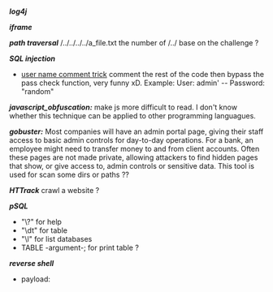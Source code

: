 #
#
#

**_log4j_**

**_iframe_**

**_path traversal_**
/../../../../a_file.txt the number of /../ base on the challenge ?

**_SQL injection_**
- [user name comment trick](https://www.w3schools.com/Sql/sql_comments.asp) comment the rest of the code then bypass the pass check function, very funny xD. Example: User: admin' -- Password: "random"

**_javascript_obfuscation:_** make js more difficult to read. I don't know whether this technique can be applied to other programming languagues. 

**_gobuster:_** Most companies will have an admin portal page, giving their staff access to basic admin controls for day-to-day operations. For a bank, an employee might need to transfer money to and from client accounts. Often these pages are not made private, allowing attackers to find hidden pages that show, or give access to, admin controls or sensitive data. This tool is used for scan some dirs or paths ??

**_HTTrack_** crawl a website ?

**_pSQL_**
- "\\?" for help
- "\dt" for table
- "\l" for list databases
- TABLE -argument-; for print table ?

**_reverse shell_**

- payload: 
